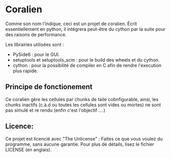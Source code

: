 # Coralien

Comme son nom l'indique, ceci est un projet de coralien.
Écrit essentiellement en python, il intégrera peut-être du cython par la suite pour des raisons de performance.

Les librairies utilisées sont :
 - PySide6 : pour le GUI.
 - setuptools et setuptools_scm : pour le build des wheels et du cython.
 - cython : pour la possibilité de compiler en C afin de rendre l'execution plus rapide.

## Principe de fonctionement
Ce coralien gère les cellules par chunks de taile cobnfigurable, ainsi, les chunks inactifs (c.à.d ou toutes les cellules sont vides ou mortes) ne sont pas simulé et re rendu
(enfin c'est l'objectif ....)

## Licence:
Ce projet est licencié avec "The Unlicense" : Faites ce que vous voulez du programme, sans aucune garantie. Pour plus de détails, lisez le fichier LICENSE (en anglais).
